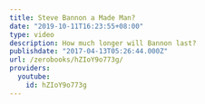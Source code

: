 ```yaml
---
title: Steve Bannon a Made Man?
date: "2019-10-11T16:23:55+08:00"
type: video
description: How much longer will Bannon last?
publishdate: "2017-04-13T05:26:44.000Z"
url: /zerobooks/hZIoY9o773g/
providers:
  youtube:
    id: hZIoY9o773g
---
```

